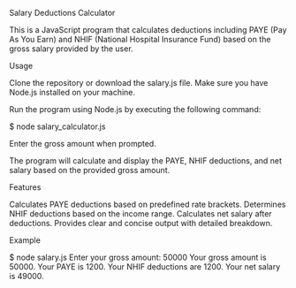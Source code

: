 Salary Deductions Calculator

This is a JavaScript program that calculates deductions including PAYE (Pay As You Earn) and NHIF (National Hospital Insurance Fund) based on the gross salary provided by the user.

Usage

Clone the repository or download the salary.js file.
Make sure you have Node.js installed on your machine.

Run the program using Node.js by executing the following command:

$ node salary_calculator.js

Enter the gross amount when prompted.

The program will calculate and display the PAYE, NHIF deductions, and net salary based on the provided gross amount.

Features

Calculates PAYE deductions based on predefined rate brackets.
Determines NHIF deductions based on the income range.
Calculates net salary after deductions.
Provides clear and concise output with detailed breakdown.

Example

$ node salary.js
Enter your gross amount:
50000
Your gross amount is 50000. 
Your PAYE is 1200. 
Your NHIF deductions are 1200. 
Your net salary is 49000.
